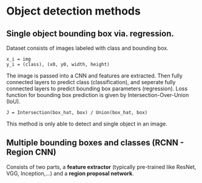 # Object detection methods

## Single object bounding box via. regression.
Dataset consists of images labeled with class and bounding box.

    x_i = img
    y_i = (class), (x0, y0, width, height)
    
The image is passed into a CNN and features are extracted. Then fully connected layers to predict class (classification), and seperate fully connected layers to predict bounding box parameters (regression).
Loss function for bounding box prediction is given by Intersection-Over-Union (IoU).

    J = Intersection(box_hat, box) / Union(box_hat, box)

This method is only able to detect and single object in an image.


## Multiple bounding boxes and classes (RCNN - Region CNN)
Consists of two parts, a **feature extractor** (typically pre-trained like ResNet, VGG, Inception,...) and a **region proposal network**.
